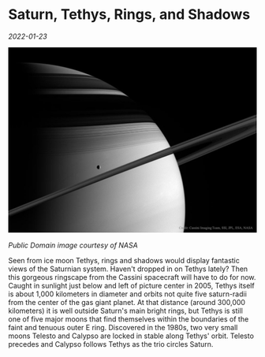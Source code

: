 # Saturn, Tethys, Rings, and Shadows

_2022-01-23_

![](TethysRingShadow_cassini_1080.jpg)

_Public Domain image courtesy of NASA_

Seen from ice moon Tethys, rings and shadows would display fantastic views of the Saturnian system. Haven't dropped in on Tethys lately? Then this gorgeous ringscape from the Cassini spacecraft will have to do for now. Caught in sunlight just below and left of picture center in 2005, Tethys itself is about 1,000 kilometers in diameter and orbits not quite five saturn-radii from the center of the gas giant planet. At that distance (around 300,000 kilometers) it is well outside Saturn's main bright rings, but Tethys is still one of five major moons that find themselves within the boundaries of the faint and tenuous outer E ring. Discovered in the 1980s, two very small moons Telesto and Calypso are locked in stable along Tethys' orbit. Telesto precedes and Calypso follows Tethys as the trio circles Saturn.